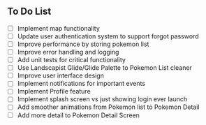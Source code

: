 ## To Do List

- [ ] Implement map functionality
- [ ] Update user authentication system to support forgot password
- [ ] Improve performance by storing pokemon list
- [ ] Improve error handling and logging
- [ ] Add unit tests for critical functionality
- [ ] Use Landscapist Glide/Glide Palette to Pokemon List cleaner
- [ ] Improve user interface design
- [ ] Implement notifications for important events
- [ ] Implement Profile feature
- [ ] Implement splash screen vs just showing login ever launch
- [ ] Add smoother animations from Pokemon list to Pokemon Detail
- [ ] Add more detail to Pokemon Detail Screen